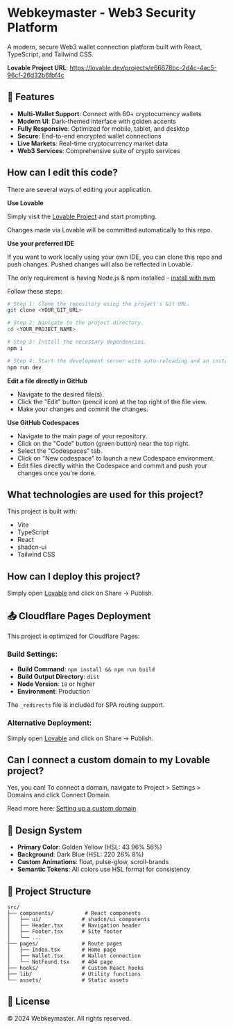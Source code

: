 # Webkeymaster - Web3 Security Platform

A modern, secure Web3 wallet connection platform built with React, TypeScript, and Tailwind CSS.

**Lovable Project URL**: https://lovable.dev/projects/e66678bc-2d4c-4ac5-96cf-26d32b6fbf4c

## 🚀 Features

- **Multi-Wallet Support**: Connect with 60+ cryptocurrency wallets
- **Modern UI**: Dark-themed interface with golden accents
- **Fully Responsive**: Optimized for mobile, tablet, and desktop
- **Secure**: End-to-end encrypted wallet connections
- **Live Markets**: Real-time cryptocurrency market data
- **Web3 Services**: Comprehensive suite of crypto services

## How can I edit this code?

There are several ways of editing your application.

**Use Lovable**

Simply visit the [Lovable Project](https://lovable.dev/projects/e66678bc-2d4c-4ac5-96cf-26d32b6fbf4c) and start prompting.

Changes made via Lovable will be committed automatically to this repo.

**Use your preferred IDE**

If you want to work locally using your own IDE, you can clone this repo and push changes. Pushed changes will also be reflected in Lovable.

The only requirement is having Node.js & npm installed - [install with nvm](https://github.com/nvm-sh/nvm#installing-and-updating)

Follow these steps:

```sh
# Step 1: Clone the repository using the project's Git URL.
git clone <YOUR_GIT_URL>

# Step 2: Navigate to the project directory.
cd <YOUR_PROJECT_NAME>

# Step 3: Install the necessary dependencies.
npm i

# Step 4: Start the development server with auto-reloading and an instant preview.
npm run dev
```

**Edit a file directly in GitHub**

- Navigate to the desired file(s).
- Click the "Edit" button (pencil icon) at the top right of the file view.
- Make your changes and commit the changes.

**Use GitHub Codespaces**

- Navigate to the main page of your repository.
- Click on the "Code" button (green button) near the top right.
- Select the "Codespaces" tab.
- Click on "New codespace" to launch a new Codespace environment.
- Edit files directly within the Codespace and commit and push your changes once you're done.

## What technologies are used for this project?

This project is built with:

- Vite
- TypeScript
- React
- shadcn-ui
- Tailwind CSS

## How can I deploy this project?

Simply open [Lovable](https://lovable.dev/projects/e66678bc-2d4c-4ac5-96cf-26d32b6fbf4c) and click on Share -> Publish.

## 📤 Cloudflare Pages Deployment

This project is optimized for Cloudflare Pages:

### Build Settings:
- **Build Command**: `npm install && npm run build`
- **Build Output Directory**: `dist`
- **Node Version**: `18` or higher
- **Environment**: Production

The `_redirects` file is included for SPA routing support.

### Alternative Deployment:
Simply open [Lovable](https://lovable.dev/projects/e66678bc-2d4c-4ac5-96cf-26d32b6fbf4c) and click on Share -> Publish.

## Can I connect a custom domain to my Lovable project?

Yes, you can! To connect a domain, navigate to Project > Settings > Domains and click Connect Domain.

Read more here: [Setting up a custom domain](https://docs.lovable.dev/features/custom-domain#custom-domain)

## 🎨 Design System

- **Primary Color**: Golden Yellow (HSL: 43 96% 56%)
- **Background**: Dark Blue (HSL: 220 26% 8%)
- **Custom Animations**: float, pulse-glow, scroll-brands
- **Semantic Tokens**: All colors use HSL format for consistency

## 📁 Project Structure

```
src/
├── components/          # React components
│   ├── ui/             # shadcn/ui components
│   ├── Header.tsx      # Navigation header
│   ├── Footer.tsx      # Site footer
│   └── ...
├── pages/              # Route pages
│   ├── Index.tsx       # Home page
│   ├── Wallet.tsx      # Wallet connection
│   └── NotFound.tsx    # 404 page
├── hooks/              # Custom React hooks
├── lib/                # Utility functions
└── assets/             # Static assets
```

## 📝 License

© 2024 Webkeymaster. All rights reserved.
